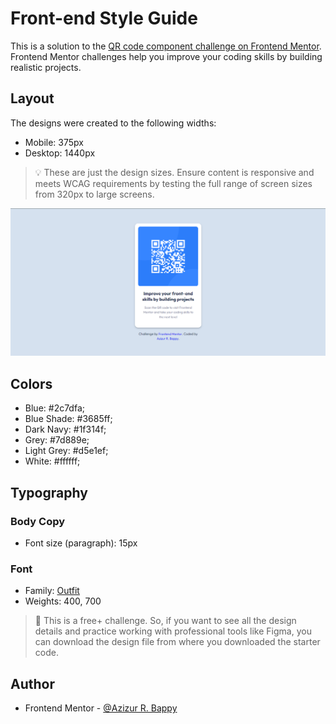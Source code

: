 # Front-end Style Guide
This is a solution to the [QR code component challenge on Frontend Mentor](https://www.frontendmentor.io/challenges/qr-code-component-iux_sIO_H). Frontend Mentor challenges help you improve your coding skills by building realistic projects.

## Layout

The designs were created to the following widths:

- Mobile: 375px
- Desktop: 1440px

> 💡 These are just the design sizes. Ensure content is responsive and meets WCAG requirements by testing the full range of screen sizes from 320px to large screens.

![](./desktop-preview.png)

## Colors

 - Blue: #2c7dfa;
 - Blue Shade: #3685ff;
 - Dark Navy: #1f314f;
 - Grey: #7d889e;
 - Light Grey: #d5e1ef;
 - White: #ffffff;

## Typography

### Body Copy

- Font size (paragraph): 15px

### Font

- Family: [Outfit](https://fonts.google.com/specimen/Outfit)
- Weights: 400, 700

> 💎 This is a free+ challenge. So, if you want to see all the design details and practice working with professional tools like Figma, you can download the design file from where you downloaded the starter code.

## Author
- Frontend Mentor - [@Azizur R. Bappy](https://www.frontendmentor.io/profile/mebappy1)
